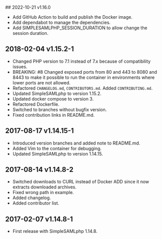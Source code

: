 ## 2022-10-21 v1.16.0

* Add GitHub Action to build and publish the Docker image.
* Add dependabot to manage the dependencies.
* Add SIMPLESAMLPHP_SESSION_DURATION to allow change the session duration.

## 2018-02-04 v1.15.2-1

* Changed PHP version to 7.1 instead of 7.x because of compatibility issues.
* BREAKING: \#8 Changed exposed ports from 80 and 443 to 8080 and 8443 to make it possible to run the container in environments where lower ports are not allowed.
* Refactored `CHANGELOG.md`, `CONTRIBUTORS.md`. Added `CONTRIBUTING.md`.
* Updated SimpleSAMLphp to version 1.15.2. 
* Updated docker compose to version 3.
* Refactored Dockerfile.
* Switched to branches without bugfix version.
* Fixed contribution links in README.md.

## 2017-08-17 v1.14.15-1

* Introduced version branches and added note to README.md.
* Added Vim to the container for debugging.
* Updated SimpleSAMLphp to version 1.14.15.

## 2017-08-14 v1.14.8-2

* Switched downloads to CURL instead of Docker ADD since it now extracts downloaded archives.
* Fixed wrong path in example.
* Added changelog.
* Added contributor list.

## 2017-02-07 v1.14.8-1

* First release with SimpleSAMLphp 1.14.8.

